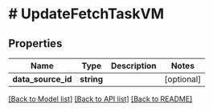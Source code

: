 # # UpdateFetchTaskVM

## Properties

Name | Type | Description | Notes
------------ | ------------- | ------------- | -------------
**data_source_id** | **string** |  | [optional]

[[Back to Model list]](../../README.md#models) [[Back to API list]](../../README.md#endpoints) [[Back to README]](../../README.md)
